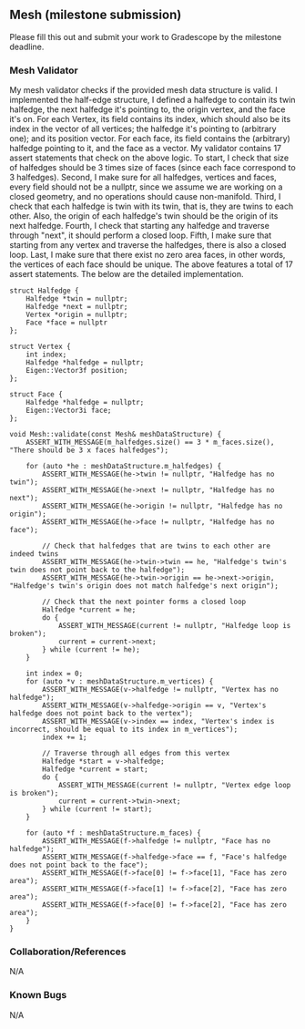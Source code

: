 ## Mesh (milestone submission)

Please fill this out and submit your work to Gradescope by the milestone deadline.

### Mesh Validator
My mesh validator checks if the provided mesh data structure is valid. I implemented the half-edge structure, 
I defined a halfedge to contain its twin halfedge, the next halfedge it's pointing to, the origin vertex,
and the face it's on. For each Vertex, its field contains its index, which should also be its index in the 
vector of all vertices; the halfedge it's pointing to (arbitrary one); and its position vector. For each face,
its field contains the (arbitrary) halfedge pointing to it, and the face as a vector. 
My validator contains 17 assert statements that check on the above logic. 
To start, I check that size of halfedges should be 3 times size of faces (since each face correspond to 3 halfedges).
Second, I make sure for all halfedges, vertices and faces, every field should not be a nullptr, since we 
assume we are working on a closed geometry, and no operations should cause non-manifold. 
Third, I check that each halfedge is twin with its twin, that is, they are twins to each other. Also, 
the origin of each halfedge's twin should be the origin of its next halfedge. 
Fourth, I check that starting any halfedge and traverse through "next", it should perform a closed loop.
Fifth, I make sure that starting from any vertex and traverse the halfedges, there is also a closed loop.
Last, I make sure that there exist no zero area faces, in other words, the vertices of each face should be
unique. 
The above features a total of 17 assert statements.
The below are the detailed implementation. 
~~~
struct Halfedge {
    Halfedge *twin = nullptr;
    Halfedge *next = nullptr;
    Vertex *origin = nullptr;
    Face *face = nullptr
};

struct Vertex {
    int index;
    Halfedge *halfedge = nullptr;
    Eigen::Vector3f position;
};

struct Face {
    Halfedge *halfedge = nullptr;
    Eigen::Vector3i face;
};

void Mesh::validate(const Mesh& meshDataStructure) {
    ASSERT_WITH_MESSAGE(m_halfedges.size() == 3 * m_faces.size(), "There should be 3 x faces halfedges");

    for (auto *he : meshDataStructure.m_halfedges) {
        ASSERT_WITH_MESSAGE(he->twin != nullptr, "Halfedge has no twin");
        ASSERT_WITH_MESSAGE(he->next != nullptr, "Halfedge has no next");
        ASSERT_WITH_MESSAGE(he->origin != nullptr, "Halfedge has no origin");
        ASSERT_WITH_MESSAGE(he->face != nullptr, "Halfedge has no face");

        // Check that halfedges that are twins to each other are indeed twins
        ASSERT_WITH_MESSAGE(he->twin->twin == he, "Halfedge's twin's twin does not point back to the halfedge");
        ASSERT_WITH_MESSAGE(he->twin->origin == he->next->origin, "Halfedge's twin's origin does not match halfedge's next origin");

        // Check that the next pointer forms a closed loop
        Halfedge *current = he;
        do {
            ASSERT_WITH_MESSAGE(current != nullptr, "Halfedge loop is broken");
            current = current->next;
        } while (current != he);
    }

    int index = 0;
    for (auto *v : meshDataStructure.m_vertices) {
        ASSERT_WITH_MESSAGE(v->halfedge != nullptr, "Vertex has no halfedge");
        ASSERT_WITH_MESSAGE(v->halfedge->origin == v, "Vertex's halfedge does not point back to the vertex");
        ASSERT_WITH_MESSAGE(v->index == index, "Vertex's index is incorrect, should be equal to its index in m_vertices");
        index += 1;

        // Traverse through all edges from this vertex
        Halfedge *start = v->halfedge;
        Halfedge *current = start;
        do {
            ASSERT_WITH_MESSAGE(current != nullptr, "Vertex edge loop is broken");
            current = current->twin->next;
        } while (current != start);
    }

    for (auto *f : meshDataStructure.m_faces) {
        ASSERT_WITH_MESSAGE(f->halfedge != nullptr, "Face has no halfedge");
        ASSERT_WITH_MESSAGE(f->halfedge->face == f, "Face's halfedge does not point back to the face");
        ASSERT_WITH_MESSAGE(f->face[0] != f->face[1], "Face has zero area");
        ASSERT_WITH_MESSAGE(f->face[1] != f->face[2], "Face has zero area");
        ASSERT_WITH_MESSAGE(f->face[0] != f->face[2], "Face has zero area");
    }
}
~~~
### Collaboration/References
N/A

### Known Bugs
N/A
